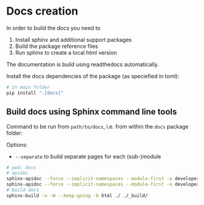 # Docs creation

In order to build the docs you need to 

  1. Install sphinx and additional support packages
  2. Build the package reference files
  3. Run sphinx to create a local html version

The documentation is build using readthedocs automatically.

Install the docs dependencies of the package (as speciefied in toml):

```bash
# in main folder
pip install ".[docs]"
```

## Build docs using Sphinx command line tools

Command to be run from `path/to/docs`, i.e. from within the `docs` package folder: 

Options:
  - `--separate` to build separate pages for each (sub-)module

```bash	
# pwd: docs
# apidoc
sphinx-apidoc --force --implicit-namespaces --module-first -o developer-guide/api/proteobench ../proteobench/
sphinx-apidoc --force --implicit-namespaces --module-first -o developer-guide/api/webinterface ../webinterface/
# build docs
sphinx-build -n -W --keep-going -b html ./ ./_build/
```
